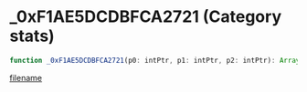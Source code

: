 # _0xF1AE5DCDBFCA2721 (Category stats)

```js
function _0xF1AE5DCDBFCA2721(p0: intPtr, p1: intPtr, p2: intPtr): Array
```

[filename](_0xF1AE5DCDBFCA2721_m.md ':include')